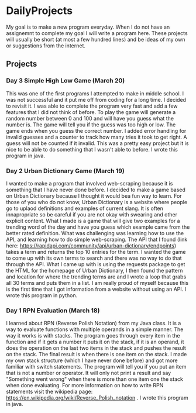 # DailyProjects

My goal is to make a new program everyday. When I do not have an assignemnt to complete my goal I will write a program here. These projects will usually be short (at most a few hundred lines) and be ideas of my own or suggestions from the internet.

## Projects

### Day 3 Simple High Low Game (March 20)
This was one of the first programs I attempted to make in middle school. I was not successful and it put me off from coding for a long time. I decided to revisit it. I was able to complete the program very fast and add a few features that I did not think of before. To play the game will generate a random number between 0 and 100 and will have you guess what the number is. The game will tell you if the guess was too high or low. The game ends when you guess the correct number. I added error handling for invalid guesses and a counter to track how many tries it took to get right. A guess will not be counted if it invalid. This was a pretty easy project but it is nice to be able to do something that I wasn't able to before. I wrote this program in java.

### Day 2 Urban Dictionary Game (March 19)
I wanted to make a program that involved web-scraping because it is something that I have never done before.
I decided to make a game based on Urban Dictionary because I thought it would bea fun way to learn. For those of you who do not know, Urban Dictionary is a website where people go to uplaod definitions and examples of current slang.
It is often innapropriate so be careful if you are not okay with swearing and other explicit content. What I made is a game that will give two examples for a trending word of the day and have you guess which example came from the better rated definition. What was challenging was learning how to use the API, and learning how to do simple web-scraping. The API that I found (link here: https://rapidapi.com/community/api/urban-dictionary/endpoints) takes a term and returns the top 10 entries for the term. I wanted the game to come up with its own terms to search and there was no way to do that through the API. What I came up with is using the requests package to get the HTML for the homepage of Urban Dictionary, I then found the pattern and location for where the trending terms are and I wrote a loop that grabs all 30 terms and puts them in a list. I am really proud of myself because this is the first time that I got information from a website without using an API. I wrote this program in python.

### Day 1 RPN Evaluation (March 18)
 I learned about RPN (Reverse Polish Notation) from my Java class. 
It is a way to evaluate functions with multiple operands in a simple manner. 
The way it works is with stacks. 
The program goes through every item in the function and if it gets a number it puts it on the stack, if it is an operand, it does the operation on the last two items in the stack and pushes the result on the stack. 
The final result is when there is one item on the stack.
I made my own stack structure (which I have never done before) and got more familiar with switch statements.
The program will tell you if you put an item that is not a number or operator.
It will only not print a result and say "Something went wrong" when there is more than one item one the stack when done evaluating.
For more information on how to write RPN statements visit the wikipedia page: https://en.wikipedia.org/wiki/Reverse_Polish_notation . I wrote this program in java.


